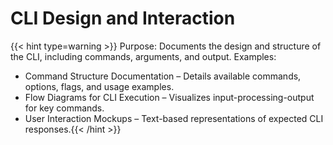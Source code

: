 # CLI Design and Interaction

{{< hint type=warning >}} Purpose: Documents the design and structure of the CLI, including commands, arguments, and output.
Examples:
- Command Structure Documentation – Details available commands, options, flags, and usage examples.
- Flow Diagrams for CLI Execution – Visualizes input-processing-output for key commands.
- User Interaction Mockups – Text-based representations of expected CLI responses.{{< /hint >}}
